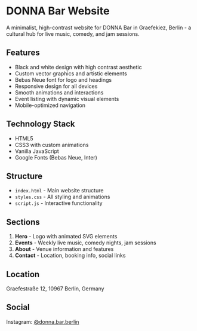 # DONNA Bar Website

A minimalist, high-contrast website for DONNA Bar in Graefekiez, Berlin - a cultural hub for live music, comedy, and jam sessions.

## Features

- Black and white design with high contrast aesthetic
- Custom vector graphics and artistic elements
- Bebas Neue font for logo and headings
- Responsive design for all devices
- Smooth animations and interactions
- Event listing with dynamic visual elements
- Mobile-optimized navigation

## Technology Stack

- HTML5
- CSS3 with custom animations
- Vanilla JavaScript
- Google Fonts (Bebas Neue, Inter)

## Structure

- `index.html` - Main website structure
- `styles.css` - All styling and animations
- `script.js` - Interactive functionality

## Sections

1. **Hero** - Logo with animated SVG elements
2. **Events** - Weekly live music, comedy nights, jam sessions
3. **About** - Venue information and features
4. **Contact** - Location, booking info, social links

## Location

Graefestraße 12, 10967 Berlin, Germany

## Social

Instagram: [@donna.bar.berlin](https://www.instagram.com/donna.bar.berlin/)